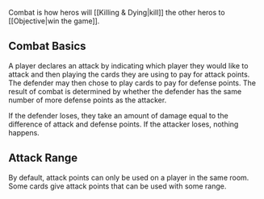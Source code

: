 Combat is how heros will [[Killing & Dying|kill]] the other heros to [[Objective|win the game]].

## Combat Basics
A player declares an attack by indicating which player they would like to attack and then playing the cards they are using to pay for attack points.
The defender may then chose to play cards to pay for defense points. 
The result of combat is determined by whether the defender has the same number of more defense points as the attacker.

If the defender loses, they take an amount of damage equal to the difference of attack and defense points. If the attacker loses, nothing happens.


## Attack Range
By default, attack points can only be used on a player in the same room. Some cards give attack points that can be used with some range. 